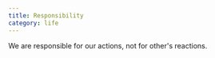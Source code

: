 ```yaml
---
title: Responsibility
category: life
---
```


We are responsible for our actions,
not for other's reactions.
